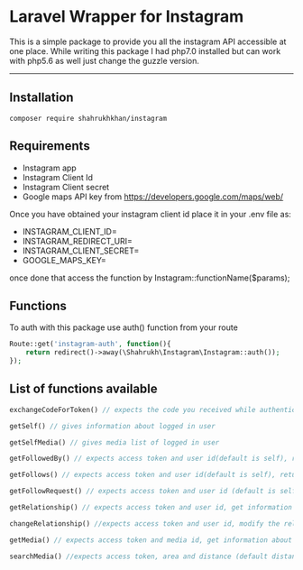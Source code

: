 Laravel Wrapper for Instagram
===================


This is a simple package to provide you all the instagram API accessible at one place. While writing this package I had php7.0 installed but can work with php5.6 as well just change the guzzle version. 

----------

Installation
-------------

    composer require shahrukhkhan/instagram

Requirements
-------------

 - Instagram app
 - Instagram Client Id
 - Instagram Client secret
 - Google maps API key from https://developers.google.com/maps/web/

Once you have obtained your instagram client id place it in your .env file as: 

 - INSTAGRAM_CLIENT_ID=
 - INSTAGRAM_REDIRECT_URI= 
 - INSTAGRAM_CLIENT_SECRET= 
 - GOOGLE_MAPS_KEY= 

once done that access the function by Instagram::functionName($params);

Functions
---------
To auth with this package use auth() function from your route

```php
Route::get('instagram-auth', function(){
    return redirect()->away(\Shahrukh\Instagram\Instagram::auth());
});
```

List of functions available
---------------------------

```php
exchangeCodeForToken() // expects the code you received while authenticating, and gives you access token in return 

getSelf() // gives information about logged in user

getSelfMedia() // gives media list of logged in user

getFollowedBy() // expects access token and user id(default is self), return the list of users who follows the user in question

getFollows() // expects access token and user id(default is self), return the list of users, user in question follows

getFollowRequest() // expects access token and user id (default is self), return the follow requests user in quesiton received

getRelationship() // expects access token and user id, get information about a relationship of logged in user with mentioned user id

changeRelationship() //expects access token and user id, modify the relationship between the current user and the target user.

getMedia() // expects access token and media id, get information about a media object.

searchMedia() //expects access token, area and distance (default distance is 1000 mtrs), searches for recent media in a given area.


```
